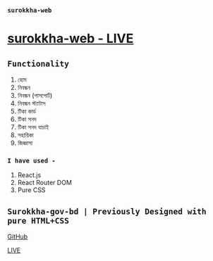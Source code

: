### `surokkha-web`

# [surokkha-web - LIVE](https://surokkha-gov-bd.netlify.app/)


## `Functionality`
1. হোম
2. নিবন্ধন
3. নিবন্ধন (পাসপোর্ট)
4. নিবন্ধন স্ট্যাটাস
5. টিকা কার্ড
6. টিকা সনদ
7. টিকা সনদ যাচাই
8. সহায়িকা
9. জিজ্ঞাসা

### `I have used - `
1. React.js
2. React Router DOM
3. Pure CSS


## `Surokkha-gov-bd | Previously Designed with pure HTML+CSS`

[GitHub](https://github.com/sunjid-git/covid-19-vaccine-website)

[LIVE](https://0zr7cfqfmwk1zfncafdgig-on.drv.tw/Websites/www.surokkha-website.com/html/home.html)